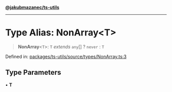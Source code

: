 [**@jakubmazanec/ts-utils**](../README.md)

---

# Type Alias: NonArray\<T\>

> **NonArray**\<`T`\>: `T` _extends_ `any`[] ? `never` : `T`

Defined in:
[packages/ts-utils/source/types/NonArray.ts:3](https://github.com/jakubmazanec/tools/blob/90a5050fae768000bb00b2044438762c3c8c0f98/packages/ts-utils/source/types/NonArray.ts#L3)

## Type Parameters

• **T**
